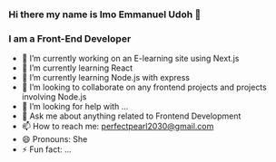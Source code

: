 ### Hi there my name is Imo Emmanuel Udoh 👋
### I am a Front-End Developer



- 🔭 I’m currently working on an E-learning site using Next.js
- 🌱 I’m currently learning React
- 🌱 I’m currently learning Node.js with express
- 👯 I’m looking to collaborate on any frontend projects and projects involving Node.js
- 🤔 I’m looking for help with ...
- 💬 Ask me about anything related to Frontend Development
- 📫 How to reach me: perfectpearl2030@gmail.com
- 😄 Pronouns: She
- ⚡ Fun fact: ...

